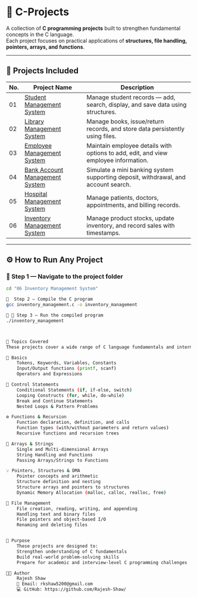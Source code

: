 # 🧠 C-Projects

A collection of **C programming projects** built to strengthen fundamental concepts in the C language.  
Each project focuses on practical applications of **structures, file handling, pointers, arrays, and functions**.

---

## 📂 Projects Included

| No. | Project Name | Description |
|-----|---------------|-------------|
| 01  | [Student Management System](./01_StudentManagementSystem) | Manage student records — add, search, display, and save data using structures. |
| 02  | [Library Management System](./02_LibraryManagementSystem) | Manage books, issue/return records, and store data persistently using files. |
| 03  | [Employee Management System](./03_EmployeeManagementSystem) | Maintain employee details with options to add, edit, and view employee information. |
| 04  | [Bank Account Management System](./04%20Bank%20Account%20Management%20System) | Simulate a mini banking system supporting deposit, withdrawal, and account search. |
| 05  | [Hospital Management System](./05%20Hospital%20Management%20System) | Manage patients, doctors, appointments, and billing records. |
| 06  | [Inventory Management System](./06%20Inventory%20Management%20System) | Manage product stocks, update inventory, and record sales with timestamps. |

---

## ⚙️ How to Run Any Project

### 🧩 Step 1 — Navigate to the project folder
```bash
cd "06 Inventory Management System"

🧩  Step 2 — Compile the C program
gcc inventory_management.c -o inventory_management

🧩 🧩 Step 3 — Run the compiled program
./inventory_management



🧱 Topics Covered
These projects cover a wide range of C language fundamentals and intermediate concepts:

🧩 Basics
    Tokens, Keywords, Variables, Constants
    Input/Output functions (printf, scanf)
    Operators and Expressions

🔁 Control Statements
    Conditional Statements (if, if-else, switch)
    Looping Constructs (for, while, do-while)
    Break and Continue Statements
    Nested Loops & Pattern Problems

⚙️ Functions & Recursion
    Function declaration, definition, and calls
    Function types (with/without parameters and return values)
    Recursive functions and recursion trees

🧮 Arrays & Strings
    Single and Multi-dimensional Arrays
    String Handling and Functions
    Passing Arrays/Strings to Functions

💡 Pointers, Structures & DMA
    Pointer concepts and arithmetic
    Structure definition and nesting
    Structure arrays and pointers to structures
    Dynamic Memory Allocation (malloc, calloc, realloc, free)

📁 File Management
    File creation, reading, writing, and appending
    Handling text and binary files
    File pointers and object-based I/O
    Renaming and deleting files


🧠 Purpose
    These projects are designed to:
    Strengthen understanding of C fundamentals
    Build real-world problem-solving skills
    Prepare for academic and interview-level C programming challenges

👨‍💻 Author
    Rajesh Shaw
    📧 Email: rkshaw5200@gmail.com
    💻 GitHub: https://github.com/Rajesh-Shaw/